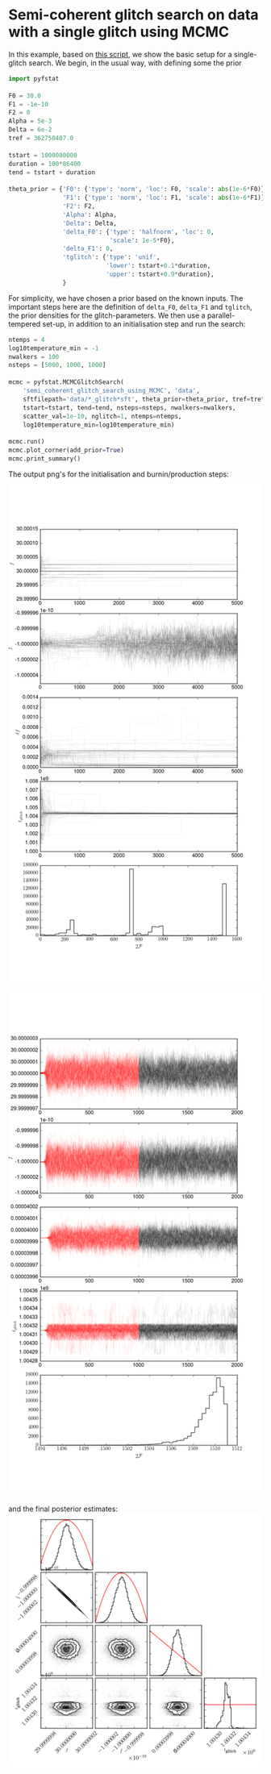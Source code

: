 # Semi-coherent glitch search on data with a single glitch using MCMC

In this example, based on [this
script](../examples/semi_coherent_glitch_search_using_MCMC.py), we show the
basic setup for a single-glitch search. We begin, in the usual way, with
defining some the prior

```python
import pyfstat

F0 = 30.0
F1 = -1e-10
F2 = 0
Alpha = 5e-3
Delta = 6e-2
tref = 362750407.0

tstart = 1000000000
duration = 100*86400
tend = tstart + duration

theta_prior = {'F0': {'type': 'norm', 'loc': F0, 'scale': abs(1e-6*F0)},
               'F1': {'type': 'norm', 'loc': F1, 'scale': abs(1e-6*F1)},
               'F2': F2,
               'Alpha': Alpha,
               'Delta': Delta,
               'delta_F0': {'type': 'halfnorm', 'loc': 0,
                            'scale': 1e-5*F0},
               'delta_F1': 0,
               'tglitch': {'type': 'unif',
                           'lower': tstart+0.1*duration,
                           'upper': tstart+0.9*duration},
               }
```

For simplicity, we have chosen a prior based on the known inputs. The important
steps here are the definition of `delta_F0`, `delta_F1` and `tglitch`, the
prior densities for the glitch-parameters. We then use a parallel-tempered
set-up, in addition to an initialisation step and run the search:
```python
ntemps = 4
log10temperature_min = -1
nwalkers = 100
nsteps = [5000, 1000, 1000]

mcmc = pyfstat.MCMCGlitchSearch(
    'semi_coherent_glitch_search_using_MCMC', 'data',
    sftfilepath='data/*_glitch*sft', theta_prior=theta_prior, tref=tref,
    tstart=tstart, tend=tend, nsteps=nsteps, nwalkers=nwalkers,
    scatter_val=1e-10, nglitch=1, ntemps=ntemps,
    log10temperature_min=log10temperature_min)

mcmc.run()
mcmc.plot_corner(add_prior=True)
mcmc.print_summary()
```

The output png's for the initialisation and burnin/production steps:
![](img/semi_coherent_glitch_search_using_MCMC_init_0_walkers.png)
![](img/semi_coherent_glitch_search_using_MCMC_walkers.png)

and the final posterior estimates:
![](img/semi_coherent_glitch_search_using_MCMC_corner.png)
